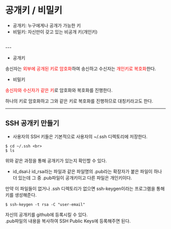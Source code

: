 # 공개키 / 비밀키

- 공개키: 누구에게나 공개가 가능한 키
- 비밀키: 자신만이 갖고 있는 비공개 키(개인키)
<br>
---

- 공개키

송신자는 <span style="color:red">외부에 공개된 키로 암호화</span>하여 송신하고 수신자는 <span style="color:red">개인키로 복호화</span>한다.

- 비밀키

<span style="color:red">송신자와 수신자가 같은 키</span>로 암호화와 복호화를 진행한다.
<br>

하나의 키로 암호화하고 그와 같은 키로 복호화를 진행하므로 대칭키라고도 한다.

---


## SSH 공개키 만들기

- 사용자의 SSH 키들은 기본적으로 사용자의 ~/.ssh 디렉토리에 저장한다. 

```
$ cd ~/.ssh <br>
$ ls
```

위와 같은 과정을 통해 공개키가 있는지 확인할 수 있다.

- id_dsa나 id_rsa라는 파일과 같은 파일명의 .pub라는 확장자가 붙은 파일이 하나 더 있는데 그 중 .pub파일이 공개키이고 다른 파일은 개인키이다.

만약 이 파일들이 없거나 .ssh 디렉토리가 없으면 ssh-keygen이라는 프로그램을 통해 키를 생성해준다.

```
$ ssh-keygen -t rsa -C "user-email"
```

자신의 공개키를 github에 등록시킬 수 있다. <br>
.pub파일의 내용을 복사하여 SSH Public Keys에 등록해주면 된다.










